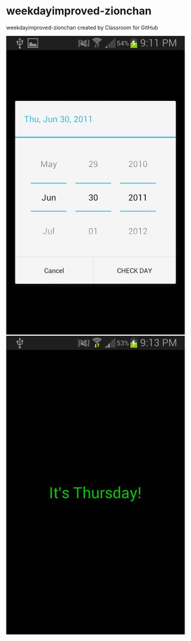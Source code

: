 # weekdayimproved-zionchan
weekdayimproved-zionchan created by Classroom for GitHub

![asda](12325201_1103862466292636_1743490015_n.jpg)
![as](12351267_1103862469625969_2109968614_n.jpg)
